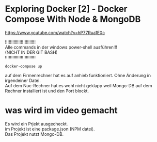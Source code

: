 # Exploring Docker [2] - Docker Compose With Node & MongoDB
https://www.youtube.com/watch?v=hP77Rua1E0c    

!!!!!!!!!!!!!!!!!!!!!!!!!      
Alle commands in der windows power-shell ausführen!!!     
(NICHT IN DER GIT BASH)    
!!!!!!!!!!!!!!!!!!!!!!!!!


`docker-compose up`

auf dem Firmenrechner hat es auf anhieb funktioniert. Ohne Änderung in irgendeiner Datei.   
Auf dem Nuc-Rechner hat es wohl nicht geklapp weil Mongo-DB auf dem Rechner installiert ist und den Port blockt.



# was wird im video gemacht

Es wird ein Prjekt ausgecheckt.    
im Projekt ist eine package.json (NPM datei).    
Das Projekt nutzt Mongo-DB.    
